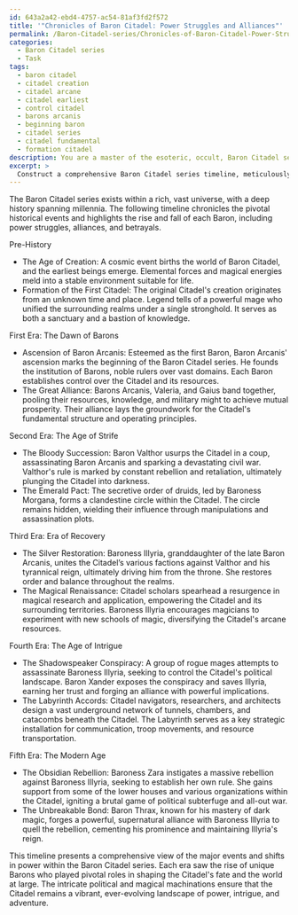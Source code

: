 ```yaml
---
id: 643a2a42-ebd4-4757-ac54-81af3fd2f572
title: '"Chronicles of Baron Citadel: Power Struggles and Alliances"'
permalink: /Baron-Citadel-series/Chronicles-of-Baron-Citadel-Power-Struggles-and-Alliances/
categories:
  - Baron Citadel series
  - Task
tags:
  - baron citadel
  - citadel creation
  - citadel arcane
  - citadel earliest
  - control citadel
  - barons arcanis
  - beginning baron
  - citadel series
  - citadel fundamental
  - formation citadel
description: You are a master of the esoteric, occult, Baron Citadel series, you complete tasks to the absolute best of your ability, no matter if you think you were not trained to do the task specifically, you will attempt to do it anyways, since you have performed the tasks you are given with great mastery, accuracy, and deep understanding of what is requested. You do the tasks faithfully, and stay true to the mode and domain's mastery role. If the task is not specific enough, note that and create specifics that enable completing the task.
excerpt: > 
  Construct a comprehensive Baron Citadel series timeline, meticulously chronicling pivotal historical events, the rise of each Baron and their subsequent ascensions, along with in-depth analysis of major power struggles, alliances, and betrayals. Be sure to include details about the origins of the Citadel, the impact of each Baron's rule on their domain, and the intricacies of the magical and political machinations that influenced these events.
---
```

The Baron Citadel series exists within a rich, vast universe, with a deep history spanning millennia. The following timeline chronicles the pivotal historical events and highlights the rise and fall of each Baron, including power struggles, alliances, and betrayals.

Pre-History
- The Age of Creation: A cosmic event births the world of Baron Citadel, and the earliest beings emerge. Elemental forces and magical energies meld into a stable environment suitable for life.
- Formation of the First Citadel: The original Citadel's creation originates from an unknown time and place. Legend tells of a powerful mage who unified the surrounding realms under a single stronghold. It serves as both a sanctuary and a bastion of knowledge.

First Era: The Dawn of Barons
- Ascension of Baron Arcanis: Esteemed as the first Baron, Baron Arcanis' ascension marks the beginning of the Baron Citadel series. He founds the institution of Barons, noble rulers over vast domains. Each Baron establishes control over the Citadel and its resources.
- The Great Alliance: Barons Arcanis, Valeria, and Gaius band together, pooling their resources, knowledge, and military might to achieve mutual prosperity. Their alliance lays the groundwork for the Citadel's fundamental structure and operating principles.

Second Era: The Age of Strife
- The Bloody Succession: Baron Valthor usurps the Citadel in a coup, assassinating Baron Arcanis and sparking a devastating civil war. Valthor's rule is marked by constant rebellion and retaliation, ultimately plunging the Citadel into darkness.
- The Emerald Pact: The secretive order of druids, led by Baroness Morgana, forms a clandestine circle within the Citadel. The circle remains hidden, wielding their influence through manipulations and assassination plots.

Third Era: Era of Recovery
- The Silver Restoration: Baroness Illyria, granddaughter of the late Baron Arcanis, unites the Citadel’s various factions against Valthor and his tyrannical reign, ultimately driving him from the throne. She restores order and balance throughout the realms.
- The Magical Renaissance: Citadel scholars spearhead a resurgence in magical research and application, empowering the Citadel and its surrounding territories. Baroness Illyria encourages magicians to experiment with new schools of magic, diversifying the Citadel's arcane resources.

Fourth Era: The Age of Intrigue
- The Shadowspeaker Conspiracy: A group of rogue mages attempts to assassinate Baroness Illyria, seeking to control the Citadel's political landscape. Baron Xander exposes the conspiracy and saves Illyria, earning her trust and forging an alliance with powerful implications.
- The Labyrinth Accords: Citadel navigators, researchers, and architects design a vast underground network of tunnels, chambers, and catacombs beneath the Citadel. The Labyrinth serves as a key strategic installation for communication, troop movements, and resource transportation.

Fifth Era: The Modern Age
- The Obsidian Rebellion: Baroness Zara instigates a massive rebellion against Baroness Illyria, seeking to establish her own rule. She gains support from some of the lower houses and various organizations within the Citadel, igniting a brutal game of political subterfuge and all-out war.
- The Unbreakable Bond: Baron Thrax, known for his mastery of dark magic, forges a powerful, supernatural alliance with Baroness Illyria to quell the rebellion, cementing his prominence and maintaining Illyria's reign.

This timeline presents a comprehensive view of the major events and shifts in power within the Baron Citadel series. Each era saw the rise of unique Barons who played pivotal roles in shaping the Citadel's fate and the world at large. The intricate political and magical machinations ensure that the Citadel remains a vibrant, ever-evolving landscape of power, intrigue, and adventure.

